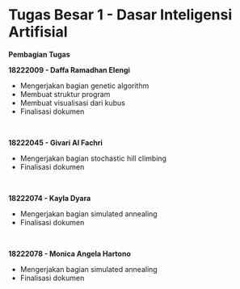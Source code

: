 # Tugas Besar 1 - Dasar Inteligensi Artifisial

**Pembagian Tugas**

**18222009 - Daffa Ramadhan Elengi**
- Mengerjakan bagian genetic algorithm
- Membuat struktur program
- Membuat visualisasi dari kubus
- Finalisasi dokumen

<br>  

**18222045 - Givari Al Fachri**
- Mengerjakan bagian stochastic hill climbing
- Finalisasi dokumen

<br>  

**18222074 - Kayla Dyara**
- Mengerjakan bagian simulated annealing
- Finalisasi dokumen

<br>  

**18222078 - Monica Angela Hartono**
- Mengerjakan bagian simulated annealing
- Finalisasi dokumen


